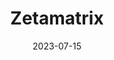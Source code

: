 ---
title: Zetamatrix
redirect_url: https://zetamatrix-production.up.railway.app/
thumbnail: /images/thumbnails/zetamatrix-2.jpg
date: 2023-07-15
description: A high-speed math game with a hidden agenda
categories:
    - engineering
    - home
tags:
  - big-data
icons:
  - name: Django
    image: /images/icons/dj.png
    url: https://example.com/icon1
mau: 10+
help_link: https://forms.gle/jMJVy4Jdq14x8fVM9
---